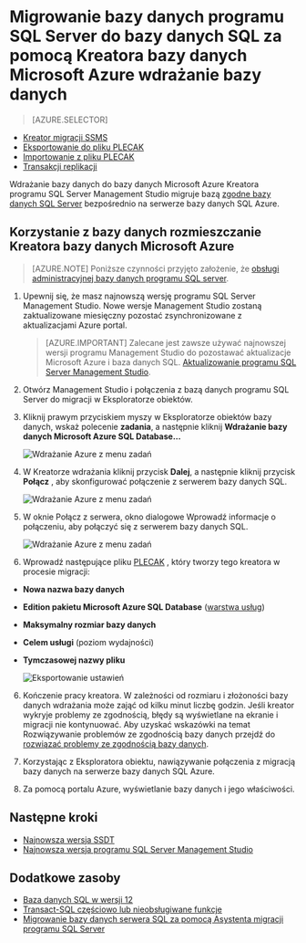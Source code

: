 <properties
   pageTitle="Migrowanie bazy danych programu SQL Server do bazy danych SQL za pomocą Kreatora bazy danych Microsoft Azure wdrażanie bazy danych | Microsoft Azure"
   description="Microsoft Azure SQL Database migracja bazy danych, Kreator bazy danych Microsoft Azure"
   services="sql-database"
   documentationCenter=""
   authors="CarlRabeler"
   manager="jhubbard"
   editor=""/>

<tags
   ms.service="sql-database"
   ms.devlang="NA"
   ms.topic="article"
   ms.tgt_pltfrm="NA"
   ms.workload="sqldb-migrate"
   ms.date="08/24/2016"
   ms.author="carlrab"/>

# <a name="migrate-sql-server-database-to-sql-database-using-deploy-database-to-microsoft-azure-database-wizard"></a>Migrowanie bazy danych programu SQL Server do bazy danych SQL za pomocą Kreatora bazy danych Microsoft Azure wdrażanie bazy danych


> [AZURE.SELECTOR]
- [Kreator migracji SSMS](sql-database-cloud-migrate-compatible-using-ssms-migration-wizard.md)
- [Eksportowanie do pliku PLECAK](sql-database-cloud-migrate-compatible-export-bacpac-ssms.md)
- [Importowanie z pliku PLECAK](sql-database-cloud-migrate-compatible-import-bacpac-ssms.md)
- [Transakcji replikacji](sql-database-cloud-migrate-compatible-using-transactional-replication.md)

Wdrażanie bazy danych do bazy danych Microsoft Azure Kreatora programu SQL Server Management Studio migruje bazą [zgodne bazy danych SQL Server](sql-database-cloud-migrate.md) bezpośrednio na serwerze bazy danych SQL Azure.

## <a name="use-the-deploy-database-to-microsoft-azure-database-wizard"></a>Korzystanie z bazy danych rozmieszczanie Kreatora bazy danych Microsoft Azure

> [AZURE.NOTE] Poniższe czynności przyjęto założenie, że [obsługi administracyjnej bazy danych programu SQL server](https://azure.microsoft.com/documentation/learning-paths/sql-database-training-learn-sql-database/).

1. Upewnij się, że masz najnowszą wersję programu SQL Server Management Studio. Nowe wersje Management Studio zostaną zaktualizowane miesięczny pozostać zsynchronizowane z aktualizacjami Azure portal.

    > [AZURE.IMPORTANT] Zalecane jest zawsze używać najnowszej wersji programu Management Studio do pozostawać aktualizacje Microsoft Azure i baza danych SQL. [Aktualizowanie programu SQL Server Management Studio](https://msdn.microsoft.com/library/mt238290.aspx).

2. Otwórz Management Studio i połączenia z bazą danych programu SQL Server do migracji w Eksploratorze obiektów.
3. Kliknij prawym przyciskiem myszy w Eksploratorze obiektów bazy danych, wskaż polecenie **zadania**, a następnie kliknij **Wdrażanie bazy danych Microsoft Azure SQL Database...**

    ![Wdrażanie Azure z menu zadań](./media/sql-database-cloud-migrate/MigrateUsingDeploymentWizard01.png)

4.  W Kreatorze wdrażania kliknij przycisk **Dalej**, a następnie kliknij przycisk **Połącz** , aby skonfigurować połączenie z serwerem bazy danych SQL.

    ![Wdrażanie Azure z menu zadań](./media/sql-database-cloud-migrate/MigrateUsingDeploymentWizard002.png)

5. W oknie Połącz z serwera, okno dialogowe Wprowadź informacje o połączeniu, aby połączyć się z serwerem bazy danych SQL.

    ![Wdrażanie Azure z menu zadań](./media/sql-database-cloud-migrate/MigrateUsingDeploymentWizard00.png)

5.  Wprowadź następujące pliku [PLECAK](https://msdn.microsoft.com/library/ee210546.aspx#Anchor_4) , który tworzy tego kreatora w procesie migracji:

 - **Nowa nazwa bazy danych** 
 - **Edition pakietu Microsoft Azure SQL Database** ([warstwa usług](sql-database-service-tiers.md))
 - **Maksymalny rozmiar bazy danych**
 - **Celem usługi** (poziom wydajności)
 - **Tymczasowej nazwy pliku**  

    ![Eksportowanie ustawień](./media/sql-database-cloud-migrate/MigrateUsingDeploymentWizard02.png)

6.  Kończenie pracy kreatora. W zależności od rozmiaru i złożoności bazy danych wdrażania może zająć od kilku minut liczbę godzin. Jeśli kreator wykryje problemy ze zgodnością, błędy są wyświetlane na ekranie i migracji nie kontynuować. Aby uzyskać wskazówki na temat Rozwiązywanie problemów ze zgodnością bazy danych przejdź do [rozwiązać problemy ze zgodnością bazy danych](sql-database-cloud-migrate-fix-compatibility-issues.md).

7.  Korzystając z Eksploratora obiektu, nawiązywanie połączenia z migracją bazy danych na serwerze bazy danych SQL Azure.
8.  Za pomocą portalu Azure, wyświetlanie bazy danych i jego właściwości.

## <a name="next-steps"></a>Następne kroki

- [Najnowsza wersja SSDT](https://msdn.microsoft.com/library/mt204009.aspx)
- [Najnowsza wersja programu SQL Server Management Studio](https://msdn.microsoft.com/library/mt238290.aspx)

## <a name="additional-resources"></a>Dodatkowe zasoby

- [Baza danych SQL w wersji 12](sql-database-v12-whats-new.md)
- [Transact-SQL częściowo lub nieobsługiwane funkcje](sql-database-transact-sql-information.md)
- [Migrowanie bazy danych serwera SQL za pomocą Asystenta migracji programu SQL Server](http://blogs.msdn.com/b/ssma/)
